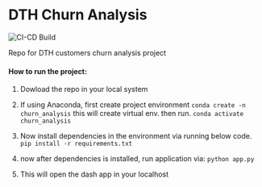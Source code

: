 # DTH Churn Analysis

![CI-CD Build](https://github.com/dhruvbpatel/DTH-Churn-Analysis/actions/workflows/dash-app.yml/badge.svg)


Repo for DTH customers churn analysis project


#### How to run the project:

 1. Dowload the repo in your local system
 2. If using Anaconda, first create project environment
    `conda create -n churn_analysis`
        this will create virtual env.
	    then run.
    `conda activate churn_analysis` 
    

 3. Now install dependencies in the environment via running below code.
   `pip install -r requirements.txt` 
   
 4.	now after dependencies is installed, run application via:
	 `python app.py`
 5.	This will open the dash app in your localhost
